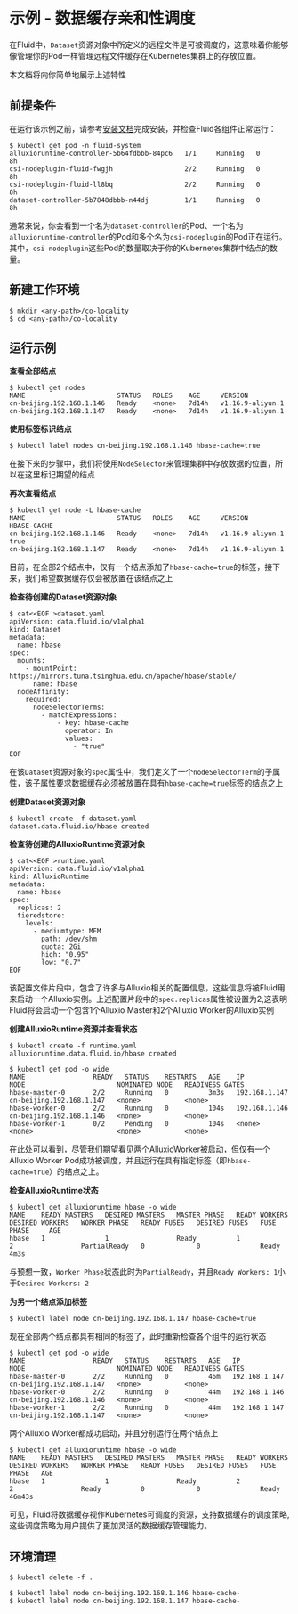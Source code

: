 # 示例 - 数据缓存亲和性调度
在Fluid中，`Dataset`资源对象中所定义的远程文件是可被调度的，这意味着你能够像管理你的Pod一样管理远程文件缓存在Kubernetes集群上的存放位置。

本文档将向你简单地展示上述特性

## 前提条件
在运行该示例之前，请参考[安装文档](../guide/install.md)完成安装，并检查Fluid各组件正常运行：
```shell
$ kubectl get pod -n fluid-system
alluxioruntime-controller-5b64fdbbb-84pc6   1/1     Running   0          8h
csi-nodeplugin-fluid-fwgjh                  2/2     Running   0          8h
csi-nodeplugin-fluid-ll8bq                  2/2     Running   0          8h
dataset-controller-5b7848dbbb-n44dj         1/1     Running   0          8h
```

通常来说，你会看到一个名为`dataset-controller`的Pod、一个名为`alluxioruntime-controller`的Pod和多个名为`csi-nodeplugin`的Pod正在运行。其中，`csi-nodeplugin`这些Pod的数量取决于你的Kubernetes集群中结点的数量。

## 新建工作环境
```shell
$ mkdir <any-path>/co-locality
$ cd <any-path>/co-locality
```

## 运行示例
**查看全部结点**
```shell
$ kubectl get nodes
NAME                       STATUS   ROLES    AGE     VERSION
cn-beijing.192.168.1.146   Ready    <none>   7d14h   v1.16.9-aliyun.1
cn-beijing.192.168.1.147   Ready    <none>   7d14h   v1.16.9-aliyun.1
```

**使用标签标识结点**
```shell
$ kubectl label nodes cn-beijing.192.168.1.146 hbase-cache=true
```
在接下来的步骤中，我们将使用`NodeSelector`来管理集群中存放数据的位置，所以在这里标记期望的结点

**再次查看结点**
```shell
$ kubectl get node -L hbase-cache
NAME                       STATUS   ROLES    AGE     VERSION            HBASE-CACHE
cn-beijing.192.168.1.146   Ready    <none>   7d14h   v1.16.9-aliyun.1   true
cn-beijing.192.168.1.147   Ready    <none>   7d14h   v1.16.9-aliyun.1   
```
目前，在全部2个结点中，仅有一个结点添加了`hbase-cache=true`的标签，接下来，我们希望数据缓存仅会被放置在该结点之上

**检查待创建的Dataset资源对象**
```shell
$ cat<<EOF >dataset.yaml
apiVersion: data.fluid.io/v1alpha1
kind: Dataset
metadata:
  name: hbase
spec:
  mounts:
    - mountPoint: https://mirrors.tuna.tsinghua.edu.cn/apache/hbase/stable/
      name: hbase
  nodeAffinity:
    required:
      nodeSelectorTerms:
        - matchExpressions:
            - key: hbase-cache
              operator: In
              values:
                - "true"
EOF
```
在该`Dataset`资源对象的`spec`属性中，我们定义了一个`nodeSelectorTerm`的子属性，该子属性要求数据缓存必须被放置在具有`hbase-cache=true`标签的结点之上

**创建Dataset资源对象**
```shell
$ kubectl create -f dataset.yaml
dataset.data.fluid.io/hbase created
```

**检查待创建的AlluxioRuntime资源对象**
```shell
$ cat<<EOF >runtime.yaml
apiVersion: data.fluid.io/v1alpha1
kind: AlluxioRuntime
metadata:
  name: hbase
spec:
  replicas: 2
  tieredstore:
    levels:
      - mediumtype: MEM
        path: /dev/shm
        quota: 2Gi
        high: "0.95"
        low: "0.7"
EOF
```
该配置文件片段中，包含了许多与Alluxio相关的配置信息，这些信息将被Fluid用来启动一个Alluxio实例。上述配置片段中的`spec.replicas`属性被设置为2,这表明Fluid将会启动一个包含1个Alluxio Master和2个Alluxio Worker的Alluxio实例

**创建AlluxioRuntime资源并查看状态**
```shell
$ kubectl create -f runtime.yaml
alluxioruntime.data.fluid.io/hbase created

$ kubectl get pod -o wide
NAME                 READY   STATUS    RESTARTS   AGE    IP              NODE                       NOMINATED NODE   READINESS GATES
hbase-master-0       2/2     Running   0          3m3s   192.168.1.147   cn-beijing.192.168.1.147   <none>           <none>
hbase-worker-0       2/2     Running   0          104s   192.168.1.146   cn-beijing.192.168.1.146   <none>           <none>
hbase-worker-1       0/2     Pending   0          104s   <none>          <none>                     <none>           <none>
```
在此处可以看到，尽管我们期望看见两个AlluxioWorker被启动，但仅有一个Alluxio Worker Pod成功被调度，并且运行在具有指定标签（即`hbase-cache=true`）的结点之上。

**检查AlluxioRuntime状态**
```shell
$ kubectl get alluxioruntime hbase -o wide
NAME    READY MASTERS   DESIRED MASTERS   MASTER PHASE   READY WORKERS   DESIRED WORKERS   WORKER PHASE   READY FUSES   DESIRED FUSES   FUSE PHASE     AGE
hbase   1               1                 Ready          1               2                 PartialReady   0             0               Ready          4m3s
```
与预想一致，`Worker Phase`状态此时为`PartialReady`，并且`Ready Workers: 1`小于`Desired Workers: 2`

**为另一个结点添加标签**
```shell
$ kubectl label node cn-beijing.192.168.1.147 hbase-cache=true
```
现在全部两个结点都具有相同的标签了，此时重新检查各个组件的运行状态
```shell
$ kubectl get pod -o wide
NAME                 READY   STATUS    RESTARTS   AGE   IP              NODE                       NOMINATED NODE   READINESS GATES
hbase-master-0       2/2     Running   0          46m   192.168.1.147   cn-beijing.192.168.1.147   <none>           <none>
hbase-worker-0       2/2     Running   0          44m   192.168.1.146   cn-beijing.192.168.1.146   <none>           <none>
hbase-worker-1       2/2     Running   0          44m   192.168.1.147   cn-beijing.192.168.1.147   <none>           <none>
```
两个Alluxio Worker都成功启动，并且分别运行在两个结点上

```shell
$ kubectl get alluxioruntime hbase -o wide
NAME    READY MASTERS   DESIRED MASTERS   MASTER PHASE   READY WORKERS   DESIRED WORKERS   WORKER PHASE   READY FUSES   DESIRED FUSES   FUSE PHASE   AGE
hbase   1               1                 Ready          2               2                 Ready          0             0               Ready        46m43s
```

可见，Fluid将数据缓存视作Kubernetes可调度的资源，支持数据缓存的调度策略,这些调度策略为用户提供了更加灵活的数据缓存管理能力。

## 环境清理
```shell
$ kubectl delete -f .

$ kubectl label node cn-beijing.192.168.1.146 hbase-cache-
$ kubectl label node cn-beijing.192.168.1.147 hbase-cache-
```
